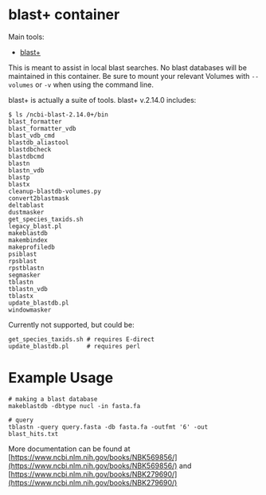 # blast+ container

Main tools:
- [blast+](https://blast.ncbi.nlm.nih.gov/Blast.cgi?PAGE_TYPE=BlastDocs&DOC_TYPE=Download)

This is meant to assist in local blast searches. No blast databases will be maintained in this container. Be sure to mount your relevant Volumes with `--volumes` or `-v` when using the command line.


blast+ is actually a suite of tools. blast+ v.2.14.0 includes:
```
$ ls /ncbi-blast-2.14.0+/bin
blast_formatter
blast_formatter_vdb
blast_vdb_cmd
blastdb_aliastool
blastdbcheck
blastdbcmd
blastn
blastn_vdb
blastp
blastx
cleanup-blastdb-volumes.py
convert2blastmask
deltablast
dustmasker
get_species_taxids.sh
legacy_blast.pl
makeblastdb
makembindex
makeprofiledb
psiblast
rpsblast
rpstblastn
segmasker
tblastn
tblastn_vdb
tblastx
update_blastdb.pl
windowmasker 
```
Currently not supported, but could be:

```
get_species_taxids.sh # requires E-direct
update_blastdb.pl     # requires perl
```

# Example Usage

```
# making a blast database
makeblastdb -dbtype nucl -in fasta.fa

# query
tblastn -query query.fasta -db fasta.fa -outfmt '6' -out blast_hits.txt
```

More documentation can be found at [https://www.ncbi.nlm.nih.gov/books/NBK569856/](https://www.ncbi.nlm.nih.gov/books/NBK569856/) and [https://www.ncbi.nlm.nih.gov/books/NBK279690/](https://www.ncbi.nlm.nih.gov/books/NBK279690/)
